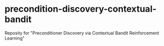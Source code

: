 # precondition-discovery-contextual-bandit

Reposity for "Preconditioner Discovery via Contextual Bandit Reinforcement Learning"
